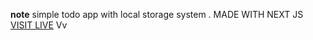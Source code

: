 **note**
simple todo app with local storage system . MADE WITH NEXT JS<br/>
[VISIT LIVE](https://todo-app-anish.vercel.app/)
 Vv
